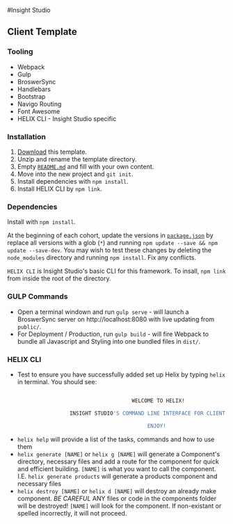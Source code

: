 #Insight Studio

## Client Template

### Tooling
-   Webpack
-   Gulp
-   BroswerSync
-   Handlebars
-   Bootstrap
-   Navigo Routing
-   Font Awesome
-   HELIX CLI - Insight Studio specific

### Installation

1.  [Download](../../archive/master.zip) this template.
1.  Unzip and rename the template directory.
1.  Empty [`README.md`](README.md) and fill with your own content.
1.  Move into the new project and `git init`.
1.  Install dependencies with `npm install`.
1.  Install HELIX CLI by `npm link`.

### Dependencies

Install with `npm install`.

At the beginning of each cohort, update the versions in
[`package.json`](package.json) by replace all versions with a glob (`*`) and
running `npm update --save && npm update --save-dev`. You may wish to test these
changes by deleting the `node_modules` directory and running `npm install`.
Fix any conflicts.

`HELIX CLI` is Insight Studio's basic CLI for this framework. To insall, `npm link` from inside the root of the directory.

### GULP Commands
-   Open a terminal windown and run `gulp serve` - will launch a BroswerSync server on http://localhost:8080 with live updating from `public/`.
-   For Deployment / Production, run `gulp build` - will fire Webpack to bundle all Javascript and Styling into one bundled files in `dist/`.

### HELIX CLI
-   Test to ensure you have successfully added set up Helix by typing `helix` in terminal. You should see:

```sh

                                        WELCOME TO HELIX!

                    INSIGHT STUDIO'S COMMAND LINE INTERFACE FOR CLIENT TEMPLATES.

                                             ENJOY!
```

-   `helix help` will provide a list of the tasks, commands and how to use them
-   `helix generate [NAME]` or `helix g [NAME]` will generate a Component's directory, necessary files and add a route for the component for quick and efficient building. `[NAME]` is what you want to call the component. I.E. `helix generate products` will generate a products component and necessary files
-   `helix destroy [NAME]` or `helix d [NAME]` will destroy an already make component. *BE CAREFUL* ANY files or code in the components folder will be destroyed! `[NAME]` will look for the component. If non-existant or spelled incorrectly, it will not proceed. 

<!-- ### File Structure

The framework utilizes the component based approached. All of the components can be found in `app/`.

All files that consist of `app.<%something%>.ext` are part of the application component. Consider this to be the global level of the application. This includes any navigation or application wide functionality. Sub-directories in `app/` are both views along with components. -->
